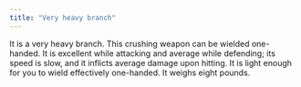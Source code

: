 ```yaml
---
title: "Very heavy branch"
---
```


It is a very heavy branch. This crushing weapon can be wielded
one-handed. It is excellent while attacking and average while defending;
its speed is slow, and it inflicts average damage upon hitting. It is
light enough for you to wield effectively one-handed. It weighs eight
pounds.